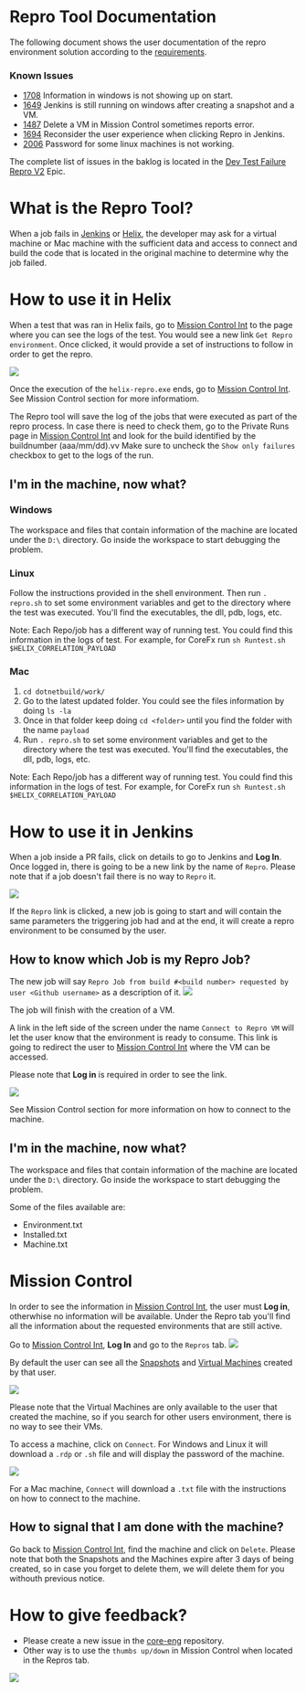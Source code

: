 #  Repro Tool Documentation
The following document shows the user documentation of the repro environment solution according to the [requirements](https://github.com/dotnet/core-eng/blob/master/Documentation/Project-Docs/Repro%20Environment/Prod%20Requirements.md).

### Known Issues
- [1708](https://github.com/dotnet/core-eng/issues/1708) Information in windows is not showing up on start.
- [1649](https://github.com/dotnet/core-eng/issues/1649) Jenkins is still running on windows after creating a snapshot and a VM.
- [1487](https://github.com/dotnet/core-eng/issues/1487) Delete a VM in Mission Control sometimes reports error.
- [1694](https://github.com/dotnet/core-eng/issues/1694) Reconsider the user experience when clicking Repro in Jenkins.
- [2006](https://github.com/dotnet/core-eng/issues/2006) Password for some linux machines is not working.

The complete list of issues in the baklog is located in the [Dev Test Failure Repro V2](https://github.com/dotnet/core-eng/issues/1988) Epic.

# What is the Repro Tool?
When a job fails in [Jenkins] or [Helix], the developer may ask for a virtual machine or Mac machine with the sufficient data and access to connect and build the code that is located in the original machine to determine why the job failed.

# How to use it in Helix
When a test that was ran in Helix fails, go to [Mission Control Int] to the page where you can see the logs of the test. You would see a new link `Get Repro environment`. Once clicked, it would provide a set of instructions to follow in order to get the repro.

![](./Images/Helix-ReproLink.PNG?raw=true)

Once the execution of the `helix-repro.exe` ends, go to [Mission Control Int].
See Mission Control section for more informatiom.

The Repro tool will save the log of the jobs that were executed as part of the repro process. In case there is need to check them, go to the Private Runs page in [Mission Control Int] and look for the build identified by the buildnumber (aaa/mm/dd).vv Make sure to uncheck the `Show only failures` checkbox to get to the logs of the run.

## I'm in the machine, now what?

### Windows
The workspace and files that contain information of the machine are located under the `D:\` directory. Go inside the workspace to start debugging the problem.

### Linux
Follow the instructions provided in the shell environment. Then run `. repro.sh` to set some environment variables and get to the directory where the test was executed. You'll find the executables, the dll, pdb, logs, etc.

Note: Each Repo/job has a different way of running test. You could find this information in the logs of test.
For example, for CoreFx run `sh Runtest.sh $HELIX_CORRELATION_PAYLOAD`

### Mac
1. `cd dotnetbuild/work/`
2. Go to the latest updated folder. You could see the files information by doing `ls -la`
3. Once in that folder keep doing `cd <folder>` until you find the folder with the name `payload`
4. Run `. repro.sh` to set some environment variables and get to the directory where the test was executed. You'll find the executables, the dll, pdb, logs, etc. 

Note: Each Repo/job has a different way of running test. You could find this information in the logs of test.
For example, for CoreFx run `sh Runtest.sh $HELIX_CORRELATION_PAYLOAD`

# How to use it in Jenkins
When a job inside a PR fails, click on details to go to Jenkins and **Log In**. 
Once logged in, there is going to be a new link by the name of `Repro`. Please note that if a job doesn't fail there is no way to `Repro` it.

![](./Images/ReproLink.PNG?raw=true)

If the `Repro` link is clicked, a new job is going to start and will contain the same parameters the triggering job had and at the end, it will create a repro environment to be consumed by the user.

## How to know which Job is my Repro Job?
The new job will say `Repro Job from build #<build number> requested by user <Github username>` as a description of it.
![](./Images/ReproJob.PNG?raw=true)

The job will finish with the creation of a VM. 

A link in the left side of the screen under the name `Connect to Repro VM` will let the user know that the environment is ready to consume. This link is going to redirect the user to [Mission Control Int] where the VM can be accessed.

Please note that **Log in** is required in order to see the link.

![](./Images/ConnectToVmLink.PNG?raw=true)

See Mission Control section for more information on how to connect to the machine.

## I'm in the machine, now what?
The workspace and files that contain information of the machine are located under the `D:\` directory. Go inside the workspace to start debugging the problem.

Some of the files available are:
- Environment.txt
- Installed.txt
- Machine.txt

# Mission Control
In order to see the information in [Mission Control Int], the user must **Log in**, otherwhise no information will be available. Under the Repro tab you'll find all the information about the requested environments that are still active.

Go to [Mission Control Int], **Log In** and go to the `Repros` tab. 
![](./Images/ReproTab.PNG?raw=true)

By default the user can see all the [Snapshots](https://github.com/dotnet/core-eng/blob/master/Documentation/Project-Docs/Repro%20Environment/Implementation%20Details%20POC.md#2-save-running-environment) and [Virtual Machines](https://github.com/dotnet/core-eng/blob/master/Documentation/Project-Docs/Repro%20Environment/Implementation%20Details%20POC.md#4-create-vm-with-repro-environment) created by that user.

![](./Images/MissionControl.PNG?raw=true)

Please note that the Virtual Machines are only available to the user that created the machine, so if you search for other users environment, there is no way to see their VMs.

To access a machine, click on `Connect`. For Windows and Linux it will download a `.rdp` or `.sh` file and will display the password of the machine.

![](./Images/ConnectToVM.PNG?raw=true)

For a Mac machine, `Connect` will download a `.txt` file with the instructions on how to connect to the machine.

## How to signal that I am done with the machine?
Go back to [Mission Control Int], find the machine and click on `Delete`. 
Please note that both the Snapshots and the Machines expire after 3 days of being created, so in case you forget to delete them, we will delete them for you withouth previous notice.

# How to give feedback?
- Please create a new issue in the [core-eng](https://github.com/dotnet/core-eng) repository.
- Other way is to use the `thumbs up/down` in Mission Control when located in the Repros tab. 

![](./Images/FeedbackMC.png?raw=true)

[Mission Control Int]: https://mc.int-dot.net/#/
[Helix]: https://github.com/dotnet/core-eng/blob/master/Documentation/Project-Docs/Repro%20Environment/ReproTool%20Documentation.md#how-to-use-it-in-helix
[Jenkins]: https://github.com/dotnet/core-eng/blob/master/Documentation/Project-Docs/Repro%20Environment/ReproTool%20Documentation.md#how-to-use-it-in-jenkins

